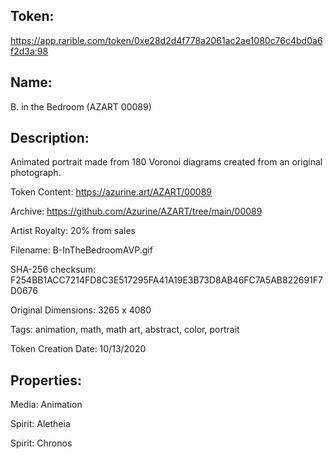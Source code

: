 ## Token:

https://app.rarible.com/token/0xe28d2d4f778a2061ac2ae1080c76c4bd0a6f2d3a:98

## Name:

B. in the Bedroom (AZART 00089)

## Description: 

Animated portrait made from 180 Voronoi diagrams created from an original photograph.

Token Content: https://azurine.art/AZART/00089

Archive: https://github.com/Azurine/AZART/tree/main/00089

Artist Royalty: 20% from sales

Filename: B-InTheBedroomAVP.gif

SHA-256 checksum: F254BB1ACC7214FD8C3E517295FA41A19E3B73D8AB46FC7A5AB822691F7D0676

Original Dimensions: 3265 x 4080

Tags: animation, math, math art, abstract, color, portrait

Token Creation Date: 10/13/2020

## Properties:

Media: Animation

Spirit: Aletheia

Spirit: Chronos


